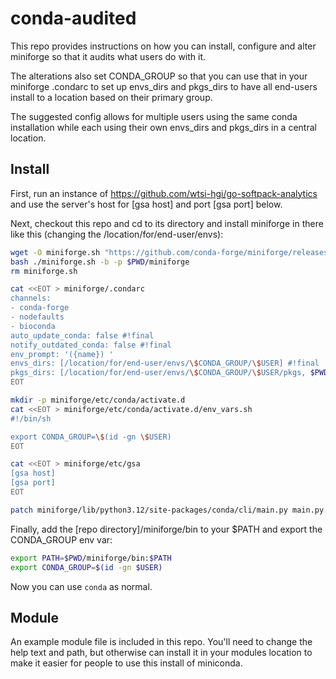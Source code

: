 # conda-audited
This repo provides instructions on how you can install, configure and alter
miniforge so that it audits what users do with it.

The alterations also set CONDA_GROUP so that you can use that in your
miniforge .condarc to set up envs_dirs and pkgs_dirs to have all end-users
install to a location based on their primary group.

The suggested config allows for multiple users using the same conda installation
while each using their own envs_dirs and pkgs_dirs in a central location.

## Install
First, run an instance of https://github.com/wtsi-hgi/go-softpack-analytics and
use the server's host for [gsa host] and port [gsa port] below.

Next, checkout this repo and cd to its directory and install miniforge in there
like this (changing the /location/for/end-user/envs):

```bash
wget -O miniforge.sh "https://github.com/conda-forge/miniforge/releases/latest/download/Miniforge3-$(uname)-$(uname -m).sh"
bash ./miniforge.sh -b -p $PWD/miniforge
rm miniforge.sh

cat <<EOT > miniforge/.condarc
channels:
- conda-forge
- nodefaults
- bioconda
auto_update_conda: false #!final
notify_outdated_conda: false #!final
env_prompt: '({name}) '
envs_dirs: [/location/for/end-user/envs/\$CONDA_GROUP/\$USER] #!final
pkgs_dirs: [/location/for/end-user/envs/\$CONDA_GROUP/\$USER/pkgs, $PWD/miniforge/pkgs] #!final
EOT

mkdir -p miniforge/etc/conda/activate.d
cat <<EOT > miniforge/etc/conda/activate.d/env_vars.sh
#!/bin/sh

export CONDA_GROUP=\$(id -gn \$USER)
EOT

cat <<EOT > miniforge/etc/gsa
[gsa host]
[gsa port]
EOT

patch miniforge/lib/python3.12/site-packages/conda/cli/main.py main.py.diff
```

Finally, add the [repo directory]/miniforge/bin to your $PATH and export the
CONDA_GROUP env var:

```bash
export PATH=$PWD/miniforge/bin:$PATH
export CONDA_GROUP=$(id -gn $USER)
```

Now you can use `conda` as normal.

## Module
An example module file is included in this repo. You'll need to change the
help text and path, but otherwise can install it in your modules location to
make it easier for people to use this install of miniconda.
